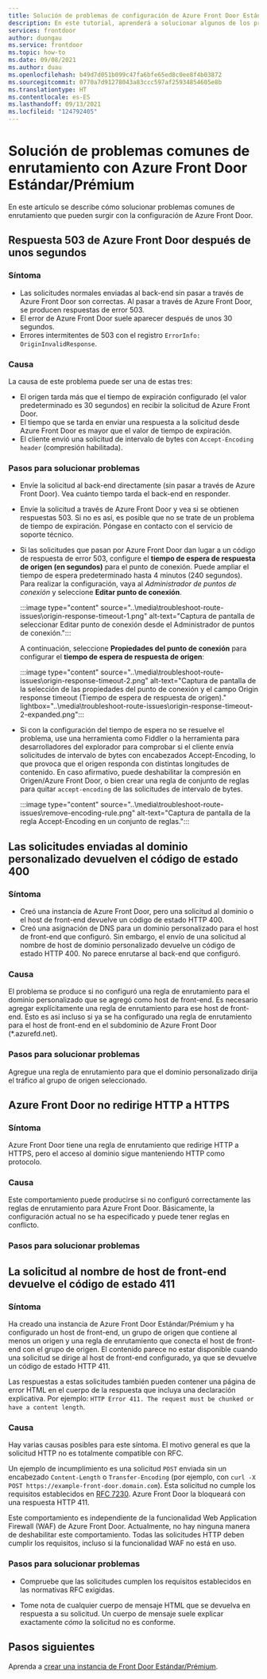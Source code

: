 ```yaml
---
title: Solución de problemas de configuración de Azure Front Door Estándar/Prémium
description: En este tutorial, aprenderá a solucionar algunos de los problemas comunes que pueden surgir con la instancia de Azure Front Door Estándar/Premium.
services: frontdoor
author: duongau
ms.service: frontdoor
ms.topic: how-to
ms.date: 09/08/2021
ms.author: duau
ms.openlocfilehash: b49d7d051b099c47fa6bfe65ed8c0ee8f4b03872
ms.sourcegitcommit: 0770a7d91278043a83ccc597af25934854605e8b
ms.translationtype: HT
ms.contentlocale: es-ES
ms.lasthandoff: 09/13/2021
ms.locfileid: "124792405"
---
```

# <a name="troubleshooting-common-routing-problems-with-azure-front-door-standardpremium"></a>Solución de problemas comunes de enrutamiento con Azure Front Door Estándar/Prémium

En este artículo se describe cómo solucionar problemas comunes de enrutamiento que pueden surgir con la configuración de Azure Front Door.

## <a name="503-response-from-azure-front-door-after-a-few-seconds"></a>Respuesta 503 de Azure Front Door después de unos segundos

### <a name="symptom"></a>Síntoma

* Las solicitudes normales enviadas al back-end sin pasar a través de Azure Front Door son correctas. Al pasar a través de Azure Front Door, se producen respuestas de error 503.
* El error de Azure Front Door suele aparecer después de unos 30 segundos.
* Errores intermitentes de 503 con el registro `ErrorInfo: OriginInvalidResponse`.

### <a name="cause"></a>Causa

La causa de este problema puede ser una de estas tres:
 
* El origen tarda más que el tiempo de expiración configurado (el valor predeterminado es 30 segundos) en recibir la solicitud de Azure Front Door.
* El tiempo que se tarda en enviar una respuesta a la solicitud desde Azure Front Door es mayor que el valor de tiempo de expiración.
* El cliente envió una solicitud de intervalo de bytes con `Accept-Encoding header` (compresión habilitada).

### <a name="troubleshooting-steps"></a>Pasos para solucionar problemas

* Envíe la solicitud al back-end directamente (sin pasar a través de Azure Front Door). Vea cuánto tiempo tarda el back-end en responder.
* Envíe la solicitud a través de Azure Front Door y vea si se obtienen respuestas 503. Si no es así, es posible que no se trate de un problema de tiempo de expiración. Póngase en contacto con el servicio de soporte técnico.
* Si las solicitudes que pasan por Azure Front Door dan lugar a un código de respuesta de error 503, configure el **tiempo de espera de respuesta de origen (en segundos)** para el punto de conexión. Puede ampliar el tiempo de espera predeterminado hasta 4 minutos (240 segundos). Para realizar la configuración, vaya al *Administrador de puntos de conexión* y seleccione **Editar punto de conexión**.

    :::image type="content" source="..\media\troubleshoot-route-issues\origin-response-timeout-1.png" alt-text="Captura de pantalla de seleccionar Editar punto de conexión desde el Administrador de puntos de conexión.":::

    A continuación, seleccione **Propiedades del punto de conexión** para configurar el **tiempo de espera de respuesta de origen**:

    :::image type="content" source="..\media\troubleshoot-route-issues\origin-response-timeout-2.png" alt-text="Captura de pantalla de la selección de las propiedades del punto de conexión y el campo Origin response timeout (Tiempo de espera de respuesta de origen)." lightbox="..\media\troubleshoot-route-issues\origin-response-timeout-2-expanded.png":::

* Si con la configuración del tiempo de espera no se resuelve el problema, use una herramienta como Fiddler o la herramienta para desarrolladores del explorador para comprobar si el cliente envía solicitudes de intervalo de bytes con encabezados Accept-Encoding, lo que provoca que el origen responda con distintas longitudes de contenido. En caso afirmativo, puede deshabilitar la compresión en Origen/Azure Front Door, o bien crear una regla de conjunto de reglas para quitar `accept-encoding` de las solicitudes de intervalo de bytes.

    :::image type="content" source="..\media\troubleshoot-route-issues\remove-encoding-rule.png" alt-text="Captura de pantalla de la regla Accept-Encoding en un conjunto de reglas.":::

## <a name="requests-sent-to-the-custom-domain-return-a-400-status-code"></a>Las solicitudes enviadas al dominio personalizado devuelven el código de estado 400

### <a name="symptom"></a>Síntoma

* Creó una instancia de Azure Front Door, pero una solicitud al dominio o el host de front-end devuelve un código de estado HTTP 400.
* Creó una asignación de DNS para un dominio personalizado para el host de front-end que configuró. Sin embargo, el envío de una solicitud al nombre de host de dominio personalizado devuelve un código de estado HTTP 400. No parece enrutarse al back-end que configuró.

### <a name="cause"></a>Causa

El problema se produce si no configuró una regla de enrutamiento para el dominio personalizado que se agregó como host de front-end. Es necesario agregar explícitamente una regla de enrutamiento para ese host de front-end. Esto es así incluso si ya se ha configurado una regla de enrutamiento para el host de front-end en el subdominio de Azure Front Door (*.azurefd.net).

### <a name="troubleshooting-steps"></a>Pasos para solucionar problemas

Agregue una regla de enrutamiento para que el dominio personalizado dirija el tráfico al grupo de origen seleccionado.

## <a name="azure-front-door-doesnt-redirect-http-to-https"></a>Azure Front Door no redirige HTTP a HTTPS

### <a name="symptom"></a>Síntoma

Azure Front Door tiene una regla de enrutamiento que redirige HTTP a HTTPS, pero el acceso al dominio sigue manteniendo HTTP como protocolo.

### <a name="cause"></a>Causa

Este comportamiento puede producirse si no configuró correctamente las reglas de enrutamiento para Azure Front Door. Básicamente, la configuración actual no se ha especificado y puede tener reglas en conflicto.

### <a name="troubleshooting-steps"></a>Pasos para solucionar problemas


## <a name="request-to-the-frontend-host-name-returns-a-411-status-code"></a>La solicitud al nombre de host de front-end devuelve el código de estado 411

### <a name="symptom"></a>Síntoma

Ha creado una instancia de Azure Front Door Estándar/Prémium y ha configurado un host de front-end, un grupo de origen que contiene al menos un origen y una regla de enrutamiento que conecta el host de front-end con el grupo de origen. El contenido parece no estar disponible cuando una solicitud se dirige al host de front-end configurado, ya que se devuelve un código de estado HTTP 411.

Las respuestas a estas solicitudes también pueden contener una página de error HTML en el cuerpo de la respuesta que incluya una declaración explicativa. Por ejemplo: `HTTP Error 411. The request must be chunked or have a content length`.

### <a name="cause"></a>Causa

Hay varias causas posibles para este síntoma. El motivo general es que la solicitud HTTP no es totalmente compatible con RFC. 

Un ejemplo de incumplimiento es una solicitud `POST` enviada sin un encabezado `Content-Length` o `Transfer-Encoding` (por ejemplo, con `curl -X POST https://example-front-door.domain.com`). Esta solicitud no cumple los requisitos establecidos en [RFC 7230](https://tools.ietf.org/html/rfc7230#section-3.3.2). Azure Front Door la bloqueará con una respuesta HTTP 411.

Este comportamiento es independiente de la funcionalidad Web Application Firewall (WAF) de Azure Front Door. Actualmente, no hay ninguna manera de deshabilitar este comportamiento. Todas las solicitudes HTTP deben cumplir los requisitos, incluso si la funcionalidad WAF no está en uso.

### <a name="troubleshooting-steps"></a>Pasos para solucionar problemas

- Compruebe que las solicitudes cumplen los requisitos establecidos en las normativas RFC exigidas.

- Tome nota de cualquier cuerpo de mensaje HTML que se devuelva en respuesta a su solicitud. Un cuerpo de mensaje suele explicar exactamente *cómo* la solicitud no es conforme.

## <a name="next-steps"></a>Pasos siguientes

Aprenda a [crear una instancia de Front Door Estándar/Prémium](create-front-door-portal.md).
